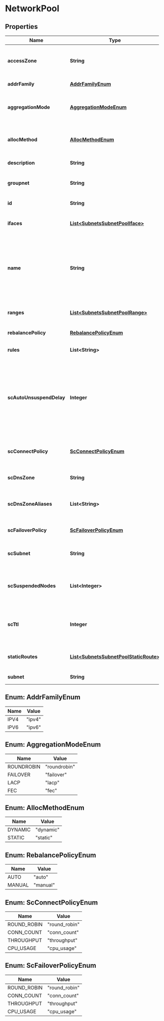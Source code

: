 
# NetworkPool

## Properties
Name | Type | Description | Notes
------------ | ------------- | ------------- | -------------
**accessZone** | **String** | Name of a valid access zone to map IP address pool to the zone. |  [optional]
**addrFamily** | [**AddrFamilyEnum**](#AddrFamilyEnum) | IP address format. |  [optional]
**aggregationMode** | [**AggregationModeEnum**](#AggregationModeEnum) | OneFS supports the following NIC aggregation modes. |  [optional]
**allocMethod** | [**AllocMethodEnum**](#AllocMethodEnum) | Specifies how IP address allocation is done among pool members. |  [optional]
**description** | **String** | A description of the pool. |  [optional]
**groupnet** | **String** | Name of the groupnet this pool belongs to. |  [optional]
**id** | **String** | Unique Pool ID. |  [optional]
**ifaces** | [**List&lt;SubnetsSubnetPoolIface&gt;**](SubnetsSubnetPoolIface.md) | List of interface members in this pool. |  [optional]
**name** | **String** | The name of the pool. It must be unique throughout the given subnet.It&#39;s a required field with POST method. |  [optional]
**ranges** | [**List&lt;SubnetsSubnetPoolRange&gt;**](SubnetsSubnetPoolRange.md) | List of IP address ranges in this pool. |  [optional]
**rebalancePolicy** | [**RebalancePolicyEnum**](#RebalancePolicyEnum) | Rebalance policy.. |  [optional]
**rules** | **List&lt;String&gt;** | Names of the rules in this pool. |  [optional]
**scAutoUnsuspendDelay** | **Integer** | Time delay in seconds before a node which has been                 automatically unsuspended becomes usable in SmartConnect                responses for pool zones. |  [optional]
**scConnectPolicy** | [**ScConnectPolicyEnum**](#ScConnectPolicyEnum) | SmartConnect client connection balancing policy. |  [optional]
**scDnsZone** | **String** | SmartConnect zone name for the pool. |  [optional]
**scDnsZoneAliases** | **List&lt;String&gt;** | List of SmartConnect zone aliases (DNS names) to the pool. |  [optional]
**scFailoverPolicy** | [**ScFailoverPolicyEnum**](#ScFailoverPolicyEnum) | SmartConnect IP failover policy. |  [optional]
**scSubnet** | **String** | Name of SmartConnect service subnet for this pool. |  [optional]
**scSuspendedNodes** | **List&lt;Integer&gt;** | List of LNNs showing currently suspended nodes in SmartConnect. |  [optional]
**scTtl** | **Integer** | Time to live value for SmartConnect DNS query responses in seconds. |  [optional]
**staticRoutes** | [**List&lt;SubnetsSubnetPoolStaticRoute&gt;**](SubnetsSubnetPoolStaticRoute.md) | List of interface members in this pool. |  [optional]
**subnet** | **String** | The name of the subnet. |  [optional]


<a name="AddrFamilyEnum"></a>
## Enum: AddrFamilyEnum
Name | Value
---- | -----
IPV4 | &quot;ipv4&quot;
IPV6 | &quot;ipv6&quot;


<a name="AggregationModeEnum"></a>
## Enum: AggregationModeEnum
Name | Value
---- | -----
ROUNDROBIN | &quot;roundrobin&quot;
FAILOVER | &quot;failover&quot;
LACP | &quot;lacp&quot;
FEC | &quot;fec&quot;


<a name="AllocMethodEnum"></a>
## Enum: AllocMethodEnum
Name | Value
---- | -----
DYNAMIC | &quot;dynamic&quot;
STATIC | &quot;static&quot;


<a name="RebalancePolicyEnum"></a>
## Enum: RebalancePolicyEnum
Name | Value
---- | -----
AUTO | &quot;auto&quot;
MANUAL | &quot;manual&quot;


<a name="ScConnectPolicyEnum"></a>
## Enum: ScConnectPolicyEnum
Name | Value
---- | -----
ROUND_ROBIN | &quot;round_robin&quot;
CONN_COUNT | &quot;conn_count&quot;
THROUGHPUT | &quot;throughput&quot;
CPU_USAGE | &quot;cpu_usage&quot;


<a name="ScFailoverPolicyEnum"></a>
## Enum: ScFailoverPolicyEnum
Name | Value
---- | -----
ROUND_ROBIN | &quot;round_robin&quot;
CONN_COUNT | &quot;conn_count&quot;
THROUGHPUT | &quot;throughput&quot;
CPU_USAGE | &quot;cpu_usage&quot;



